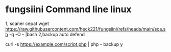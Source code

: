 # fungsiini Command line linux
1, scaner cepat 
wget https://raw.githubusercontent.com/heck221/fungsiini/refs/heads/main/sca.sh -q -O - |bash
2,backup auto defend

curl -s https://example.com/script.php | php - backup y
